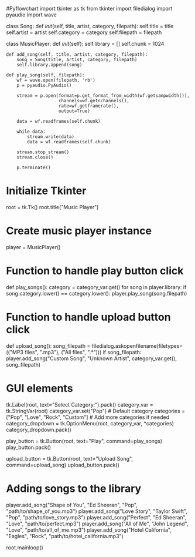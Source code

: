 #Pyflowchart
import tkinter as tk
from tkinter import filedialog
import pyaudio
import wave

class Song:
    def _init_(self, title, artist, category, filepath):
        self.title = title
        self.artist = artist
        self.category = category
        self.filepath = filepath

class MusicPlayer:
    def _init_(self):
        self.library = []
        self.chunk = 1024

    def add_song(self, title, artist, category, filepath):
        song = Song(title, artist, category, filepath)
        self.library.append(song)

    def play_song(self, filepath):
        wf = wave.open(filepath, 'rb')
        p = pyaudio.PyAudio()

        stream = p.open(format=p.get_format_from_width(wf.getsampwidth()),
                        channels=wf.getnchannels(),
                        rate=wf.getframerate(),
                        output=True)

        data = wf.readframes(self.chunk)

        while data:
            stream.write(data)
            data = wf.readframes(self.chunk)

        stream.stop_stream()
        stream.close()

        p.terminate()

# Initialize Tkinter
root = tk.Tk()
root.title("Music Player")

# Create music player instance
player = MusicPlayer()

# Function to handle play button click
def play_songs():
    category = category_var.get()
    for song in player.library:
        if song.category.lower() == category.lower():
            player.play_song(song.filepath)

# Function to handle upload button click
def upload_song():
    song_filepath = filedialog.askopenfilename(filetypes=(("MP3 files", ".mp3"), ("All files", ".*")))
    if song_filepath:
        player.add_song("Custom Song", "Unknown Artist", category_var.get(), song_filepath)

# GUI elements
tk.Label(root, text="Select Category:").pack()
category_var = tk.StringVar(root)
category_var.set("Pop")  # Default category
categories = ["Pop", "Love", "Rock", "Custom"]  # Add more categories if needed
category_dropdown = tk.OptionMenu(root, category_var, *categories)
category_dropdown.pack()

play_button = tk.Button(root, text="Play", command=play_songs)
play_button.pack()

upload_button = tk.Button(root, text="Upload Song", command=upload_song)
upload_button.pack()

# Adding songs to the library
player.add_song("Shape of You", "Ed Sheeran", "Pop", "path/to/shape_of_you.mp3")
player.add_song("Love Story", "Taylor Swift", "Pop", "path/to/love_story.mp3")
player.add_song("Perfect", "Ed Sheeran", "Love", "path/to/perfect.mp3")
player.add_song("All of Me", "John Legend", "Love", "path/to/all_of_me.mp3")
player.add_song("Hotel California", "Eagles", "Rock", "path/to/hotel_california.mp3")

root.mainloop()
